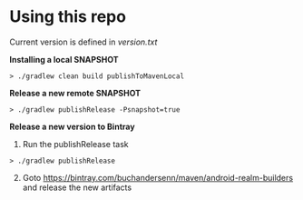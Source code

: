 # Using this repo

Current version is defined in *version.txt*

**Installing a local SNAPSHOT**

```shell-script
> ./gradlew clean build publishToMavenLocal
```

**Release a new remote SNAPSHOT**

```shell-script
> ./gradlew publishRelease -Psnapshot=true
```

**Release a new version to Bintray**

1) Run the publishRelease task

```shell-script
> ./gradlew publishRelease
```

2) Goto https://bintray.com/buchandersenn/maven/android-realm-builders and release the new artifacts